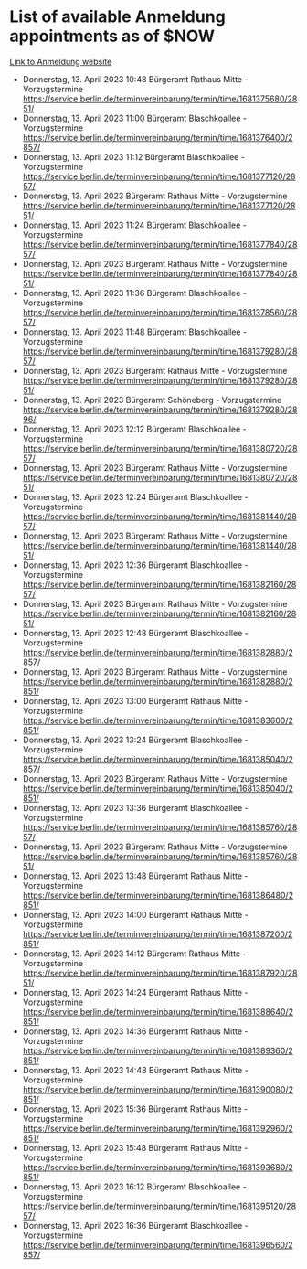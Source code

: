# List of available Anmeldung appointments as of $NOW
[Link to Anmeldung website](https://service.berlin.de/terminvereinbarung/termin/tag.php?termin=1&anliegen[]=120686&dienstleisterlist=122210,122217,327316,122219,327312,122227,327314,122231,327346,122243,327348,122254,122252,329742,122260,329745,122262,329748,122271,327278,122273,327274,122277,327276,330436,122280,327294,122282,327290,122284,327292,122291,327270,122285,327266,122286,327264,122296,327268,150230,329760,122297,327286,122294,327284,122312,329763,122314,329775,122304,327330,122311,327334,122309,327332,317869,122281,327352,122279,329772,122283,122276,327324,122274,327326,122267,329766,122246,327318,122251,327320,122257,327322,122208,327298,122226,327300&herkunft=http%3A%2F%2Fservice.berlin.de%2Fdienstleistung%2F120686%2F)
- Donnerstag, 13. April 2023 10:48 Bürgeramt Rathaus Mitte - Vorzugstermine https://service.berlin.de/terminvereinbarung/termin/time/1681375680/2851/
- Donnerstag, 13. April 2023 11:00 Bürgeramt Blaschkoallee - Vorzugstermine https://service.berlin.de/terminvereinbarung/termin/time/1681376400/2857/
- Donnerstag, 13. April 2023 11:12 Bürgeramt Blaschkoallee - Vorzugstermine https://service.berlin.de/terminvereinbarung/termin/time/1681377120/2857/
- Donnerstag, 13. April 2023  Bürgeramt Rathaus Mitte - Vorzugstermine https://service.berlin.de/terminvereinbarung/termin/time/1681377120/2851/
- Donnerstag, 13. April 2023 11:24 Bürgeramt Blaschkoallee - Vorzugstermine https://service.berlin.de/terminvereinbarung/termin/time/1681377840/2857/
- Donnerstag, 13. April 2023  Bürgeramt Rathaus Mitte - Vorzugstermine https://service.berlin.de/terminvereinbarung/termin/time/1681377840/2851/
- Donnerstag, 13. April 2023 11:36 Bürgeramt Blaschkoallee - Vorzugstermine https://service.berlin.de/terminvereinbarung/termin/time/1681378560/2857/
- Donnerstag, 13. April 2023 11:48 Bürgeramt Blaschkoallee - Vorzugstermine https://service.berlin.de/terminvereinbarung/termin/time/1681379280/2857/
- Donnerstag, 13. April 2023  Bürgeramt Rathaus Mitte - Vorzugstermine https://service.berlin.de/terminvereinbarung/termin/time/1681379280/2851/
- Donnerstag, 13. April 2023  Bürgeramt Schöneberg - Vorzugstermine https://service.berlin.de/terminvereinbarung/termin/time/1681379280/2896/
- Donnerstag, 13. April 2023 12:12 Bürgeramt Blaschkoallee - Vorzugstermine https://service.berlin.de/terminvereinbarung/termin/time/1681380720/2857/
- Donnerstag, 13. April 2023  Bürgeramt Rathaus Mitte - Vorzugstermine https://service.berlin.de/terminvereinbarung/termin/time/1681380720/2851/
- Donnerstag, 13. April 2023 12:24 Bürgeramt Blaschkoallee - Vorzugstermine https://service.berlin.de/terminvereinbarung/termin/time/1681381440/2857/
- Donnerstag, 13. April 2023  Bürgeramt Rathaus Mitte - Vorzugstermine https://service.berlin.de/terminvereinbarung/termin/time/1681381440/2851/
- Donnerstag, 13. April 2023 12:36 Bürgeramt Blaschkoallee - Vorzugstermine https://service.berlin.de/terminvereinbarung/termin/time/1681382160/2857/
- Donnerstag, 13. April 2023  Bürgeramt Rathaus Mitte - Vorzugstermine https://service.berlin.de/terminvereinbarung/termin/time/1681382160/2851/
- Donnerstag, 13. April 2023 12:48 Bürgeramt Blaschkoallee - Vorzugstermine https://service.berlin.de/terminvereinbarung/termin/time/1681382880/2857/
- Donnerstag, 13. April 2023  Bürgeramt Rathaus Mitte - Vorzugstermine https://service.berlin.de/terminvereinbarung/termin/time/1681382880/2851/
- Donnerstag, 13. April 2023 13:00 Bürgeramt Rathaus Mitte - Vorzugstermine https://service.berlin.de/terminvereinbarung/termin/time/1681383600/2851/
- Donnerstag, 13. April 2023 13:24 Bürgeramt Blaschkoallee - Vorzugstermine https://service.berlin.de/terminvereinbarung/termin/time/1681385040/2857/
- Donnerstag, 13. April 2023  Bürgeramt Rathaus Mitte - Vorzugstermine https://service.berlin.de/terminvereinbarung/termin/time/1681385040/2851/
- Donnerstag, 13. April 2023 13:36 Bürgeramt Blaschkoallee - Vorzugstermine https://service.berlin.de/terminvereinbarung/termin/time/1681385760/2857/
- Donnerstag, 13. April 2023  Bürgeramt Rathaus Mitte - Vorzugstermine https://service.berlin.de/terminvereinbarung/termin/time/1681385760/2851/
- Donnerstag, 13. April 2023 13:48 Bürgeramt Rathaus Mitte - Vorzugstermine https://service.berlin.de/terminvereinbarung/termin/time/1681386480/2851/
- Donnerstag, 13. April 2023 14:00 Bürgeramt Rathaus Mitte - Vorzugstermine https://service.berlin.de/terminvereinbarung/termin/time/1681387200/2851/
- Donnerstag, 13. April 2023 14:12 Bürgeramt Rathaus Mitte - Vorzugstermine https://service.berlin.de/terminvereinbarung/termin/time/1681387920/2851/
- Donnerstag, 13. April 2023 14:24 Bürgeramt Rathaus Mitte - Vorzugstermine https://service.berlin.de/terminvereinbarung/termin/time/1681388640/2851/
- Donnerstag, 13. April 2023 14:36 Bürgeramt Rathaus Mitte - Vorzugstermine https://service.berlin.de/terminvereinbarung/termin/time/1681389360/2851/
- Donnerstag, 13. April 2023 14:48 Bürgeramt Rathaus Mitte - Vorzugstermine https://service.berlin.de/terminvereinbarung/termin/time/1681390080/2851/
- Donnerstag, 13. April 2023 15:36 Bürgeramt Rathaus Mitte - Vorzugstermine https://service.berlin.de/terminvereinbarung/termin/time/1681392960/2851/
- Donnerstag, 13. April 2023 15:48 Bürgeramt Rathaus Mitte - Vorzugstermine https://service.berlin.de/terminvereinbarung/termin/time/1681393680/2851/
- Donnerstag, 13. April 2023 16:12 Bürgeramt Blaschkoallee - Vorzugstermine https://service.berlin.de/terminvereinbarung/termin/time/1681395120/2857/
- Donnerstag, 13. April 2023 16:36 Bürgeramt Blaschkoallee - Vorzugstermine https://service.berlin.de/terminvereinbarung/termin/time/1681396560/2857/

